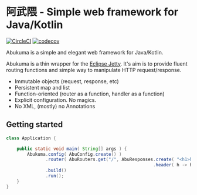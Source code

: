 # 阿武隈 - Simple web framework for Java/Kotlin

[![CircleCI](https://circleci.com/gh/minebreaker/Abukuma.svg?style=svg)](https://circleci.com/gh/minebreaker/Abukuma)
[![codecov](https://codecov.io/gh/minebreaker/Abukuma/branch/master/graph/badge.svg)](https://codecov.io/gh/minebreaker/Abukuma)

Abukuma is a simple and elegant web framework for Java/Kotlin.

Abukuma is a thin wrapper for the [Eclipse Jetty](https://www.eclipse.org/jetty).
It's aim is to provide fluent routing functions and simple way to manipulate HTTP request/response.


* Immutable objects (request, response, etc)
* Persistent map and list
* Function-oriented (router as a function, handler as a function)
* Explicit configuration. No magics.
* No XML, (mostly) no Annotations


## Getting started

```java
class Application {

    public static void main( String[] args ) {
        Abukuma.config( AbuConfig.create() )
               .router( AbuRouters.get("/", AbuResponses.create( "<h1>hello, world</h1>" )
                                                        .header( h -> h.contentType( "text/html" ) ) ) )
               .build()
               .run();
    }
}
```
